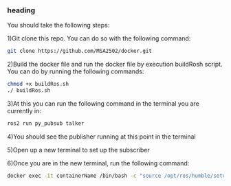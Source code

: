 ### heading

You should take the following steps:

1)Git clone this repo. You can do so with the following command:
```sh
git clone https://github.com/MSA2502/docker.git
   ```

2)Build the docker file and run the docker file by execution buildRosh script. You can do by running the following commands:
 ```sh
chmod +x buildRos.sh
./ buildRos.sh
   ```

3)At this you can run the following command in the terminal you are currently in: 
 ```sh
ros2 run py_pubsub talker
   ```

4)You should see the publisher running at this point in the terminal

5)Open up a new terminal to set up the subscriber

6)Once you are in the new terminal, run the following command:
 ```sh
docker exec -it containerName /bin/bash -c "source /opt/ros/humble/setup.bash && source /ros2_ws/install/setup.bash && ros2 run py_pubsub listener"
   ```
